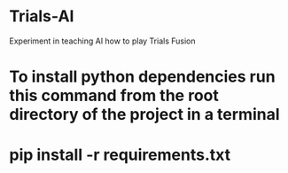 # Trials-AI

Experiment in teaching AI how to play Trials Fusion

# To install python dependencies run this command from the root directory of the project in a terminal

# pip install -r requirements.txt
